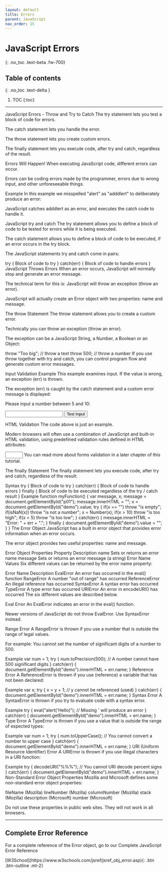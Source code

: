 ```yaml
---
layout: default
title: Errors
parent: JavaScript
nav_order: 15
---
```


# JavaScript Errors
{: .no_toc .text-beta .fw-700}

## Table of contents
{: .no_toc .text-delta }

1. TOC
{:toc}

---

JavaScript Errors - Throw and Try to Catch
The try statement lets you test a block of code for errors.

The catch statement lets you handle the error.

The throw statement lets you create custom errors.

The finally statement lets you execute code, after try and catch, regardless of the result.

Errors Will Happen!
When executing JavaScript code, different errors can occur.

Errors can be coding errors made by the programmer, errors due to wrong input, and other unforeseeable things.

Example
In this example we misspelled "alert" as "adddlert" to deliberately produce an error:

<p id="demo"></p>

<script>
try {
  adddlert("Welcome guest!");
}
catch(err) {
  document.getElementById("demo").innerHTML = err.message;
}
</script>
JavaScript catches adddlert as an error, and executes the catch code to handle it.

JavaScript try and catch
The try statement allows you to define a block of code to be tested for errors while it is being executed.

The catch statement allows you to define a block of code to be executed, if an error occurs in the try block.

The JavaScript statements try and catch come in pairs:

try {
  Block of code to try
}
catch(err) {
  Block of code to handle errors
}
JavaScript Throws Errors
When an error occurs, JavaScript will normally stop and generate an error message.

The technical term for this is: JavaScript will throw an exception (throw an error).

JavaScript will actually create an Error object with two properties: name and message.

The throw Statement
The throw statement allows you to create a custom error.

Technically you can throw an exception (throw an error).

The exception can be a JavaScript String, a Number, a Boolean or an Object:

throw "Too big";    // throw a text
throw 500;          // throw a number
If you use throw together with try and catch, you can control program flow and generate custom error messages.

Input Validation Example
This example examines input. If the value is wrong, an exception (err) is thrown.

The exception (err) is caught by the catch statement and a custom error message is displayed:

<!DOCTYPE html>
<html>
<body>

<p>Please input a number between 5 and 10:</p>

<input id="demo" type="text">
<button type="button" onclick="myFunction()">Test Input</button>
<p id="p01"></p>

<script>
function myFunction() {
  var message, x;
  message = document.getElementById("p01");
  message.innerHTML = "";
  x = document.getElementById("demo").value;
  try {
    if(x == "") throw "empty";
    if(isNaN(x)) throw "not a number";
    x = Number(x);
    if(x < 5) throw "too low";
    if(x > 10) throw "too high";
  }
  catch(err) {
    message.innerHTML = "Input is " + err;
  }
}
</script>

</body>
</html>
HTML Validation
The code above is just an example.

Modern browsers will often use a combination of JavaScript and built-in HTML validation, using predefined validation rules defined in HTML attributes:

<input id="demo" type="number" min="5" max="10" step="1">
You can read more about forms validation in a later chapter of this tutorial.

The finally Statement
The finally statement lets you execute code, after try and catch, regardless of the result:

Syntax
try {
  Block of code to try
}
catch(err) {
  Block of code to handle errors
}
finally {
  Block of code to be executed regardless of the try / catch result
}
Example
function myFunction() {
  var message, x;
  message = document.getElementById("p01");
  message.innerHTML = "";
  x = document.getElementById("demo").value;
  try {
    if(x == "") throw "is empty";
    if(isNaN(x)) throw "is not a number";
    x = Number(x);
    if(x > 10) throw "is too high";
    if(x < 5) throw "is too low";
  }
  catch(err) {
    message.innerHTML = "Error: " + err + ".";
  }
  finally {
    document.getElementById("demo").value = "";
  }
}
The Error Object
JavaScript has a built in error object that provides error information when an error occurs.

The error object provides two useful properties: name and message.

Error Object Properties
Property	Description
name	Sets or returns an error name
message	Sets or returns an error message (a string)
Error Name Values
Six different values can be returned by the error name property:

Error Name	Description
EvalError	An error has occurred in the eval() function
RangeError	A number "out of range" has occurred
ReferenceError	An illegal reference has occurred
SyntaxError	A syntax error has occurred
TypeError	A type error has occurred
URIError	An error in encodeURI() has occurred
The six different values are described below.

Eval Error
An EvalError indicates an error in the eval() function.

Newer versions of JavaScript do not throw EvalError. Use SyntaxError instead.

Range Error
A RangeError is thrown if you use a number that is outside the range of legal values.

For example: You cannot set the number of significant digits of a number to 500.

Example
var num = 1;
try {
  num.toPrecision(500);   // A number cannot have 500 significant digits
}
catch(err) {
  document.getElementById("demo").innerHTML = err.name;
}
Reference Error
A ReferenceError is thrown if you use (reference) a variable that has not been declared:

Example
var x;
try {
  x = y + 1;   // y cannot be referenced (used)
}
catch(err) {
  document.getElementById("demo").innerHTML = err.name;
}
Syntax Error
A SyntaxError is thrown if you try to evaluate code with a syntax error.

Example
try {
  eval("alert('Hello)");   // Missing ' will produce an error
}
catch(err) {
  document.getElementById("demo").innerHTML = err.name;
}
Type Error
A TypeError is thrown if you use a value that is outside the range of expected types:

Example
var num = 1;
try {
  num.toUpperCase();   // You cannot convert a number to upper case
}
catch(err) {
  document.getElementById("demo").innerHTML = err.name;
}
URI (Uniform Resource Identifier) Error
A URIError is thrown if you use illegal characters in a URI function:

Example
try {
  decodeURI("%%%");   // You cannot URI decode percent signs
}
catch(err) {
  document.getElementById("demo").innerHTML = err.name;
}
Non-Standard Error Object Properties
Mozilla and Microsoft defines some non-standard error object properties:

fileName (Mozilla)
lineNumber (Mozilla)
columnNumber (Mozilla)
stack (Mozilla)
description (Microsoft)
number (Microsoft)

Do not use these properties in public web sites. They will not work in all browsers.

---

## Complete Error Reference

For a complete reference of the Error object, go to our Complete JavaScript Error Reference

<span class="fs-2">
[W3School](https://www.w3schools.com/jsref/jsref_obj_error.asp){: .btn .btn-outline .mt-2}
</span>
